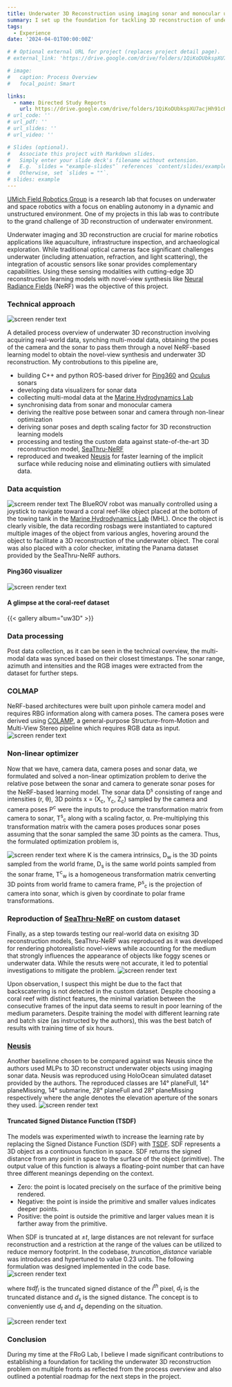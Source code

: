 ```yaml
---
title: Underwater 3D Reconstruction using imaging sonar and monocular using Deep Learning models
summary: I set up the foundation for tackling 3D reconstruction of underwater environment by employing state-of-the-art Neural Implicit Representation models. This involved fusing monocular camera and multibeam sonar data, developing sensor drivers for real-world data acquisition, synchronizing sensor data, generating sonar poses for custom dataset, creating a ROS-based data collection visualizer, and reproducing 3D reconstruction deep learning model baselines on custom dataset.
tags:
  - Experience
date: '2024-04-01T00:00:00Z'

# # Optional external URL for project (replaces project detail page).
# external_link: 'https://drive.google.com/drive/folders/1QiKoDUbkspXU7acjHh91cRRhuZhNsnxe'

# image:
#   caption: Process Overview
#   focal_point: Smart

links:
  - name: Directed Study Reports
    url: https://drive.google.com/drive/folders/1QiKoDUbkspXU7acjHh91cRRhuZhNsnxe
# url_code: ''
# url_pdf: ''
# url_slides: ''
# url_video: ''

# Slides (optional).
#   Associate this project with Markdown slides.
#   Simply enter your slide deck's filename without extension.
#   E.g. `slides = "example-slides"` references `content/slides/example-slides.md`.
#   Otherwise, set `slides = ""`.
# slides: example
---
```

[UMich Field Robotics Group](https://fieldrobotics.engin.umich.edu/) is a research lab that focuses on underwater and space robotics with a focus on enabling autonomy in a dynamic and unstructured environment. One of my projects in this lab was to contribute to the grand challenge of 3D reconstruction of underwater environment. 

Underwater imaging and 3D reconstruction are crucial for marine robotics applications like aquaculture, infrastructure inspection, and archaeological exploration. While traditional optical cameras face significant challenges underwater (including attenuation, refraction, and light scattering), the integration of acoustic sensors like sonar provides complementary capabilities. Using these sensing modalities with cutting-edge 3D reconstruction learning models with novel-view synthesis like [Neural Radiance Fields](https://arxiv.org/abs/2003.08934) (NeRF) was the objective of this project. 

### Technical approach
![screen render text](coloredOV.png "Process overview: the boxes shaded in green indicate the progress and my contributions")

A detailed process overview of underwater 3D reconstruction involving acquiring real-world data, synching multi-modal data, obtaining the poses of the camera and the sonar to pass them through a novel NeRF-based learning model to obtain the novel-view synthesis and underwater 3D reconstruction. My controbutions to this pipeline are,
- building C++ and python ROS-based driver for [Ping360](https://bluerobotics.com/store/sonars/imaging-sonars/ping360-sonar-r1-rp/) and [Oculus](https://www.blueprintsubsea.com/oculus/oculus-m-series) sonars
- developing data visualizers for sonar data
- collecting multi-modal data at the [Marine Hydrodynamics Lab](https://mhl.engin.umich.edu/)
- synchronising data from sonar and monocular camera
- deriving the realtive pose between sonar and camera through non-linear optimization
- deriving sonar poses and depth scaling factor for 3D reconstruction learning models 
- processing and testing the custom data against state-of-the-art 3D reconstruction model, [SeaThru-NeRF](https://sea-thru-nerf.github.io/)
- reproduced and tweaked [Neusis](https://rpl.ri.cmu.edu/neusis/) for faster learning of the implicit surface while reducing noise and eliminating outliers with simulated data.

### Data acquistion
![screem render text](mhlTesting.jpeg "BlueROV underwater robot used for data acquistion")
The BlueROV robot was manually controlled using a joystick to navigate toward a coral reef-like object placed at the bottom of the towing tank in the [Marine Hydrodynamics Lab](https://mhl.engin.umich.edu/) (MHL). Once the object is clearly visible, the data recording rosbags were instantiated to captured multiple images of the object from various angles, hovering around the object to facilitate a 3D reconstruction of the underwater object. The coral was also placed with a color checker, imitating the Panama dataset provided by the SeaThru-NeRF authors.

#### Ping360 visualizer
![screen render text](viz.png "Sonar data visualized as LaserScan and MarkerArray in real-time during data collection")

#### A glimpse at the coral-reef dataset
{{< gallery album="uw3D" >}}
<!-- /workspaces/niba.github.io/assets/media/albums/uw3D -->

### Data processing
Post data collection, as it can be seen in the technical overview, the multi-modal data was synced based on their closest timestanps. The sonar range, azimuth and intensities and the RGB images were extracted from the dataset for further steps.  

### COLMAP
NeRF-based architectures were built upon pinhole camera model and requires RBG information along with camera poses. The camera poses were derived using [COLAMP](https://colmap.github.io/), a general-purpose Structure-from-Motion and Multi-View Stereo pipeline which requires RGB data as input. 
![screen render text](cameraPose.png "Visualization of camera poses derived using COLMAP")

### Non-linear optimizer
Now that we have, camera data, camera poses and sonar data, we formulated and solved a non-linear optimization problem to derive the relative pose between the sonar and camera to generate sonar poses for the NeRF-based learning model. The sonar data D<sup>s</sup> consisting of range and intensities (r, &theta;), 3D points x = (X<sub>c</sub>, Y<sub>c</sub>, Z<sub>c</sub>) sampled by the camera and camera poses P<sup>c</sup> were the inputs to produce the transformation matrix from camera to sonar, T<sup>s</sup><sub>c</sub> along with a scaling factor, &alpha;. Pre-multiplying this transformation matrix with the camera poses produces sonar poses assuming that the sonar sampled the same 3D points as the camera. Thus, the formulated optimization problem is,

![screen render text](eqn.png)
where K is the camera intrinsics, D<sub>w</sub> is the 3D points sampled from the world frame, D<sub>s</sub> is the same world points sampled from the sonar frame, T<sup>c</sup><sub>w</sub> is a homogeneous transformation matrix cenverting 3D points from world frame to camera frame, P<sup>s</sup><sub>c</sub> is the projection of camera into sonar, which is given by coordinate to polar frame transformations.

### Reproduction of [SeaThru-NeRF](https://sea-thru-nerf.github.io/) on custom dataset
Finally, as a step towards testing our real-world data on exisitng 3D reconstruction models, SeaThru-NeRF was reproduced as it was developed for rendering photorealistic novel-views while accounting for the medium that strongly influences the appearance of objects like foggy scenes or underwater data. While the resuts were not accurate, it led to potential investigations to mitigate the problem.
![screen render text](seaThruRes.png "Reproduction results of SeaThru-NeRF for Panama (provided by the author) and MHL (acquired) datasets") 

Upon observation, I suspect this might be due to the fact that backscaterring is not detected in the custom dataset. Despite choosing a coral reef with distinct features, the minimal variation between the consecutive frames of the input data seems to result in poor learning of the medium parameters. Despite training the model with different learning rate and batch size (as instructed by the authors), this was the best batch of results with training time of six hours. 

### [Neusis](https://rpl.ri.cmu.edu/neusis/)
Another baselinne chosen to be compared against was Neusis since the authors used MLPs to 3D reconstruct underwater objects using imaging sonar data. Neusis was reproduced using HoloOcean simulated dataset provided by the authors. The reproduced classes are 14° planeFull, 14° planeMissing, 14° submarine, 28° planeFull and 28° planeMissing respectively where the angle denotes the elevation aperture of the sonars they used.
![screen render text](neusis_rep.png "Comparison between the simulated groundtruth data, published results and the reproduced results of three different classes")

#### Truncated Signed Distance Function (TSDF)
The models was experimented wiwth to increase the learning rate by replacing the Signed Distance Function (SDF) with [TSDF](https://link.springer.com/content/pdf/10.1007/978-3-319-11755-3_40.pdf). SDF represents a 3D object as a continuous function in space. SDF returns the signed distance from any point in space to the surface of the object (primitive). The output value of this function is always a floating-point number that can have three different meanings depending on the context.
- Zero: the point is located precisely on the surface of the primitive being rendered.
- Negative: the point is inside the primitive and smaller values indicates deeper points.
- Positive: the point is outside the primitive and larger values mean it is farther away from the primitive.

When SDF is truncated at _±t_, large distances are not relevant for surface reconstruction and a restriction at the range of the values can be utilized to reduce memory footprint. In the codebase, _truncation_distance_ variable was introduces and hypertuned to value 0.23 units. The following formulation was designed implemented in the code base.
![screen render text](tsdf.png "Designed formula leveraging TSDF")

where _tsdf<sub>i</sub>_  is the truncated signed distance of the _i<sup>th</sup>_ pixel, _d<sub>t</sub>_ is the truncated distance and _d<sub>s</sub>_ is the signed distance. The concept is to conveniently use _d<sub>t</sub>_ and _d<sub>s</sub>_ depending on the situation.

![screen render text](neusis.png "Extension of the 14° planeFull class. TSDF has overcome noise near the rear end of the plane at earlier epochs")

### Conclusion
During my time at the FRoG Lab, I believe I made significant contributions to establishing a foundation for tackling the underwater 3D reconstruction problem on multiple fronts as reflected from the process overview and also outlined a potential roadmap for the next steps in the project.